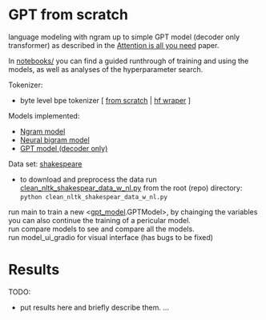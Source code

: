 # GPT from scratch
language modeling with ngram up to simple GPT model (decoder only transformer) as described in the [Attention is all you need](https://arxiv.org/abs/1706.03762) paper. <br>

In [notebooks/](./notebooks/) you can find a guided runthrough of training and using the models, as well as analyses of the hyperparameter search. <br>

Tokenizer: <br>
- byte level bpe tokenizer [ [from scratch](./pe_tokenizer.py) | [hf wraper](./bpe_hf.py) ] <br>
  
Models implemented:
- [Ngram model](./ngram_engine) <br>
- [Neural bigram model](./neural_bigram.py) <br>
- [GPT model (decoder only)](./GPT_mj.py) <br>

Data set: [shakespeare](./data/) <br>
- to download and preprocess the data run [clean_nltk_shakespear_data_w_nl.py](./data/clean_nltk_shakespear_data_w_nl.py) from the root (repo) directory: <br> 
  ```python clean_nltk_shakespear_data_w_nl.py``` <br>


run main to train a new <[gpt_model](./gpt_model.py).GPTModel>, by chainging the variables you can also continue the training of a pericular model. <br>
run compare models to see and compare all the models. <br>
run model_ui_gradio for visual interface (has bugs to be fixed) <br>


# Results

TODO:
 - put results here and briefly describe them. 
... 




